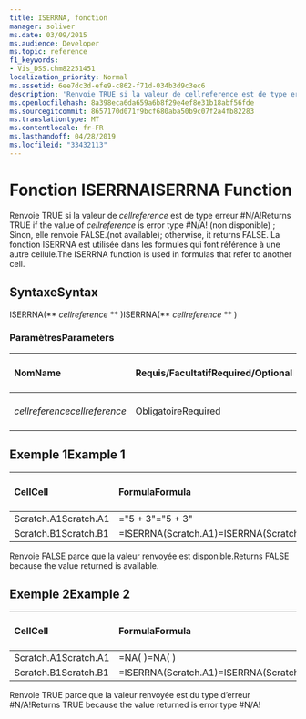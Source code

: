 ```yaml
---
title: ISERRNA, fonction
manager: soliver
ms.date: 03/09/2015
ms.audience: Developer
ms.topic: reference
f1_keywords:
- Vis_DSS.chm82251451
localization_priority: Normal
ms.assetid: 6ee7dc3d-efe9-c862-f71d-034b3d9c3ec6
description: 'Renvoie TRUE si la valeur de cellreference est de type erreur #N/A! (non disponible) ; Sinon, elle renvoie FALSE. La fonction ISERRNA est utilisée dans les formules qui font référence à une autre cellule.'
ms.openlocfilehash: 8a398eca6da659a6b8f29e4ef8e31b18abf56fde
ms.sourcegitcommit: 8657170d071f9bcf680aba50b9c07f2a4fb82283
ms.translationtype: MT
ms.contentlocale: fr-FR
ms.lasthandoff: 04/28/2019
ms.locfileid: "33432113"
---
```

# <a name="iserrna-function"></a><span data-ttu-id="cf2ca-105">Fonction ISERRNA</span><span class="sxs-lookup"><span data-stu-id="cf2ca-105">ISERRNA Function</span></span>

<span data-ttu-id="cf2ca-106">Renvoie TRUE si la valeur de  _cellreference_ est de type erreur #N/A!</span><span class="sxs-lookup"><span data-stu-id="cf2ca-106">Returns TRUE if the value of  _cellreference_ is error type #N/A!</span></span> <span data-ttu-id="cf2ca-107">(non disponible) ; Sinon, elle renvoie FALSE.</span><span class="sxs-lookup"><span data-stu-id="cf2ca-107">(not available); otherwise, it returns FALSE.</span></span> <span data-ttu-id="cf2ca-108">La fonction ISERRNA est utilisée dans les formules qui font référence à une autre cellule.</span><span class="sxs-lookup"><span data-stu-id="cf2ca-108">The ISERRNA function is used in formulas that refer to another cell.</span></span> 
  
## <a name="syntax"></a><span data-ttu-id="cf2ca-109">Syntaxe</span><span class="sxs-lookup"><span data-stu-id="cf2ca-109">Syntax</span></span>

<span data-ttu-id="cf2ca-110">ISERRNA(\*\* *cellreference* \*\* )</span><span class="sxs-lookup"><span data-stu-id="cf2ca-110">ISERRNA(\*\* *cellreference* \*\* )</span></span> 
  
### <a name="parameters"></a><span data-ttu-id="cf2ca-111">Paramètres</span><span class="sxs-lookup"><span data-stu-id="cf2ca-111">Parameters</span></span>

|<span data-ttu-id="cf2ca-112">**Nom**</span><span class="sxs-lookup"><span data-stu-id="cf2ca-112">**Name**</span></span>|<span data-ttu-id="cf2ca-113">**Requis/Facultatif**</span><span class="sxs-lookup"><span data-stu-id="cf2ca-113">**Required/Optional**</span></span>|<span data-ttu-id="cf2ca-114">**Type de données**</span><span class="sxs-lookup"><span data-stu-id="cf2ca-114">**Data Type**</span></span>|<span data-ttu-id="cf2ca-115">**Description**</span><span class="sxs-lookup"><span data-stu-id="cf2ca-115">**Description**</span></span>|
|:-----|:-----|:-----|:-----|
| <span data-ttu-id="cf2ca-116">_cellreference_</span><span class="sxs-lookup"><span data-stu-id="cf2ca-116">_cellreference_</span></span> <br/> |<span data-ttu-id="cf2ca-117">Obligatoire</span><span class="sxs-lookup"><span data-stu-id="cf2ca-117">Required</span></span>  <br/> |<span data-ttu-id="cf2ca-118">**String**</span><span class="sxs-lookup"><span data-stu-id="cf2ca-118">**String**</span></span> <br/> |<span data-ttu-id="cf2ca-119">Référence à une cellule</span><span class="sxs-lookup"><span data-stu-id="cf2ca-119">Reference to a cell.</span></span>  <br/> |
   
## <a name="example-1"></a><span data-ttu-id="cf2ca-120">Exemple 1</span><span class="sxs-lookup"><span data-stu-id="cf2ca-120">Example 1</span></span>

|<span data-ttu-id="cf2ca-121">**Cell**</span><span class="sxs-lookup"><span data-stu-id="cf2ca-121">**Cell**</span></span>|<span data-ttu-id="cf2ca-122">**Formula**</span><span class="sxs-lookup"><span data-stu-id="cf2ca-122">**Formula**</span></span>|<span data-ttu-id="cf2ca-123">**Valeur renvoyée**</span><span class="sxs-lookup"><span data-stu-id="cf2ca-123">**Value returned**</span></span>|
|:-----|:-----|:-----|
|<span data-ttu-id="cf2ca-124">Scratch.A1</span><span class="sxs-lookup"><span data-stu-id="cf2ca-124">Scratch.A1</span></span>  <br/> |<span data-ttu-id="cf2ca-125">="5 + 3"</span><span class="sxs-lookup"><span data-stu-id="cf2ca-125">="5 + 3"</span></span>  <br/> |<span data-ttu-id="cf2ca-126">"8"</span><span class="sxs-lookup"><span data-stu-id="cf2ca-126">"8"</span></span>  <br/> |
|<span data-ttu-id="cf2ca-127">Scratch.B1</span><span class="sxs-lookup"><span data-stu-id="cf2ca-127">Scratch.B1</span></span>  <br/> |<span data-ttu-id="cf2ca-128">=ISERRNA(Scratch.A1)</span><span class="sxs-lookup"><span data-stu-id="cf2ca-128">=ISERRNA(Scratch.A1)</span></span>  <br/> |<span data-ttu-id="cf2ca-129">FALSE</span><span class="sxs-lookup"><span data-stu-id="cf2ca-129">FALSE</span></span>  <br/> |
   
<span data-ttu-id="cf2ca-130">Renvoie FALSE parce que la valeur renvoyée est disponible.</span><span class="sxs-lookup"><span data-stu-id="cf2ca-130">Returns FALSE because the value returned is available.</span></span>
  
## <a name="example-2"></a><span data-ttu-id="cf2ca-131">Exemple 2</span><span class="sxs-lookup"><span data-stu-id="cf2ca-131">Example 2</span></span>

|<span data-ttu-id="cf2ca-132">**Cell**</span><span class="sxs-lookup"><span data-stu-id="cf2ca-132">**Cell**</span></span>|<span data-ttu-id="cf2ca-133">**Formula**</span><span class="sxs-lookup"><span data-stu-id="cf2ca-133">**Formula**</span></span>|<span data-ttu-id="cf2ca-134">**Valeur renvoyée**</span><span class="sxs-lookup"><span data-stu-id="cf2ca-134">**Value returned**</span></span>|
|:-----|:-----|:-----|
|<span data-ttu-id="cf2ca-135">Scratch.A1</span><span class="sxs-lookup"><span data-stu-id="cf2ca-135">Scratch.A1</span></span>  <br/> |<span data-ttu-id="cf2ca-136">=NA( )</span><span class="sxs-lookup"><span data-stu-id="cf2ca-136">=NA( )</span></span>  <br/> |<span data-ttu-id="cf2ca-137">#N/A!</span><span class="sxs-lookup"><span data-stu-id="cf2ca-137">#N/A!</span></span>  <br/> |
|<span data-ttu-id="cf2ca-138">Scratch.B1</span><span class="sxs-lookup"><span data-stu-id="cf2ca-138">Scratch.B1</span></span>  <br/> |<span data-ttu-id="cf2ca-139">=ISERRNA(Scratch.A1)</span><span class="sxs-lookup"><span data-stu-id="cf2ca-139">=ISERRNA(Scratch.A1)</span></span>  <br/> |<span data-ttu-id="cf2ca-140">TRUE</span><span class="sxs-lookup"><span data-stu-id="cf2ca-140">TRUE</span></span>  <br/> |
   
<span data-ttu-id="cf2ca-141">Renvoie TRUE parce que la valeur renvoyée est du type d’erreur #N/A!</span><span class="sxs-lookup"><span data-stu-id="cf2ca-141">Returns TRUE because the value returned is error type #N/A!</span></span>
  

